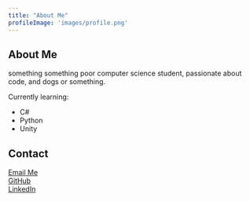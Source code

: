 ```yaml
---
title: "About Me"
profileImage: 'images/profile.png'
---
```


## About Me

something something poor computer science student, passionate about code, and dogs or something.

Currently learning:

- C#
- Python
- Unity

## Contact

[Email Me](mailto:you@example.com)  
[GitHub](https://github.com/yourusername)  
[LinkedIn](https://linkedin.com/in/yourusername)

